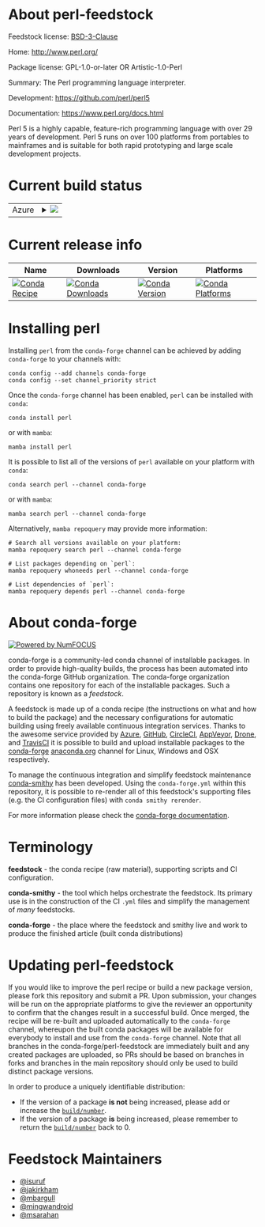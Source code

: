 About perl-feedstock
====================

Feedstock license: [BSD-3-Clause](https://github.com/conda-forge/perl-feedstock/blob/main/LICENSE.txt)

Home: http://www.perl.org/

Package license: GPL-1.0-or-later OR Artistic-1.0-Perl

Summary: The Perl programming language interpreter.

Development: https://github.com/perl/perl5

Documentation: https://www.perl.org/docs.html

Perl 5 is a highly capable, feature-rich programming language with over 29
years of development. Perl 5 runs on over 100 platforms from portables to
mainframes and is suitable for both rapid prototyping and large scale
development projects.


Current build status
====================


<table>
    
  <tr>
    <td>Azure</td>
    <td>
      <details>
        <summary>
          <a href="https://dev.azure.com/conda-forge/feedstock-builds/_build/latest?definitionId=768&branchName=main">
            <img src="https://dev.azure.com/conda-forge/feedstock-builds/_apis/build/status/perl-feedstock?branchName=main">
          </a>
        </summary>
        <table>
          <thead><tr><th>Variant</th><th>Status</th></tr></thead>
          <tbody><tr>
              <td>linux_64</td>
              <td>
                <a href="https://dev.azure.com/conda-forge/feedstock-builds/_build/latest?definitionId=768&branchName=main">
                  <img src="https://dev.azure.com/conda-forge/feedstock-builds/_apis/build/status/perl-feedstock?branchName=main&jobName=linux&configuration=linux%20linux_64_" alt="variant">
                </a>
              </td>
            </tr><tr>
              <td>linux_aarch64</td>
              <td>
                <a href="https://dev.azure.com/conda-forge/feedstock-builds/_build/latest?definitionId=768&branchName=main">
                  <img src="https://dev.azure.com/conda-forge/feedstock-builds/_apis/build/status/perl-feedstock?branchName=main&jobName=linux&configuration=linux%20linux_aarch64_" alt="variant">
                </a>
              </td>
            </tr><tr>
              <td>linux_ppc64le</td>
              <td>
                <a href="https://dev.azure.com/conda-forge/feedstock-builds/_build/latest?definitionId=768&branchName=main">
                  <img src="https://dev.azure.com/conda-forge/feedstock-builds/_apis/build/status/perl-feedstock?branchName=main&jobName=linux&configuration=linux%20linux_ppc64le_" alt="variant">
                </a>
              </td>
            </tr><tr>
              <td>win_64</td>
              <td>
                <a href="https://dev.azure.com/conda-forge/feedstock-builds/_build/latest?definitionId=768&branchName=main">
                  <img src="https://dev.azure.com/conda-forge/feedstock-builds/_apis/build/status/perl-feedstock?branchName=main&jobName=win&configuration=win%20win_64_" alt="variant">
                </a>
              </td>
            </tr>
          </tbody>
        </table>
      </details>
    </td>
  </tr>
</table>

Current release info
====================

| Name | Downloads | Version | Platforms |
| --- | --- | --- | --- |
| [![Conda Recipe](https://img.shields.io/badge/recipe-perl-green.svg)](https://anaconda.org/conda-forge/perl) | [![Conda Downloads](https://img.shields.io/conda/dn/conda-forge/perl.svg)](https://anaconda.org/conda-forge/perl) | [![Conda Version](https://img.shields.io/conda/vn/conda-forge/perl.svg)](https://anaconda.org/conda-forge/perl) | [![Conda Platforms](https://img.shields.io/conda/pn/conda-forge/perl.svg)](https://anaconda.org/conda-forge/perl) |

Installing perl
===============

Installing `perl` from the `conda-forge` channel can be achieved by adding `conda-forge` to your channels with:

```
conda config --add channels conda-forge
conda config --set channel_priority strict
```

Once the `conda-forge` channel has been enabled, `perl` can be installed with `conda`:

```
conda install perl
```

or with `mamba`:

```
mamba install perl
```

It is possible to list all of the versions of `perl` available on your platform with `conda`:

```
conda search perl --channel conda-forge
```

or with `mamba`:

```
mamba search perl --channel conda-forge
```

Alternatively, `mamba repoquery` may provide more information:

```
# Search all versions available on your platform:
mamba repoquery search perl --channel conda-forge

# List packages depending on `perl`:
mamba repoquery whoneeds perl --channel conda-forge

# List dependencies of `perl`:
mamba repoquery depends perl --channel conda-forge
```


About conda-forge
=================

[![Powered by
NumFOCUS](https://img.shields.io/badge/powered%20by-NumFOCUS-orange.svg?style=flat&colorA=E1523D&colorB=007D8A)](https://numfocus.org)

conda-forge is a community-led conda channel of installable packages.
In order to provide high-quality builds, the process has been automated into the
conda-forge GitHub organization. The conda-forge organization contains one repository
for each of the installable packages. Such a repository is known as a *feedstock*.

A feedstock is made up of a conda recipe (the instructions on what and how to build
the package) and the necessary configurations for automatic building using freely
available continuous integration services. Thanks to the awesome service provided by
[Azure](https://azure.microsoft.com/en-us/services/devops/), [GitHub](https://github.com/),
[CircleCI](https://circleci.com/), [AppVeyor](https://www.appveyor.com/),
[Drone](https://cloud.drone.io/welcome), and [TravisCI](https://travis-ci.com/)
it is possible to build and upload installable packages to the
[conda-forge](https://anaconda.org/conda-forge) [anaconda.org](https://anaconda.org/)
channel for Linux, Windows and OSX respectively.

To manage the continuous integration and simplify feedstock maintenance
[conda-smithy](https://github.com/conda-forge/conda-smithy) has been developed.
Using the ``conda-forge.yml`` within this repository, it is possible to re-render all of
this feedstock's supporting files (e.g. the CI configuration files) with ``conda smithy rerender``.

For more information please check the [conda-forge documentation](https://conda-forge.org/docs/).

Terminology
===========

**feedstock** - the conda recipe (raw material), supporting scripts and CI configuration.

**conda-smithy** - the tool which helps orchestrate the feedstock.
                   Its primary use is in the construction of the CI ``.yml`` files
                   and simplify the management of *many* feedstocks.

**conda-forge** - the place where the feedstock and smithy live and work to
                  produce the finished article (built conda distributions)


Updating perl-feedstock
=======================

If you would like to improve the perl recipe or build a new
package version, please fork this repository and submit a PR. Upon submission,
your changes will be run on the appropriate platforms to give the reviewer an
opportunity to confirm that the changes result in a successful build. Once
merged, the recipe will be re-built and uploaded automatically to the
`conda-forge` channel, whereupon the built conda packages will be available for
everybody to install and use from the `conda-forge` channel.
Note that all branches in the conda-forge/perl-feedstock are
immediately built and any created packages are uploaded, so PRs should be based
on branches in forks and branches in the main repository should only be used to
build distinct package versions.

In order to produce a uniquely identifiable distribution:
 * If the version of a package **is not** being increased, please add or increase
   the [``build/number``](https://docs.conda.io/projects/conda-build/en/latest/resources/define-metadata.html#build-number-and-string).
 * If the version of a package **is** being increased, please remember to return
   the [``build/number``](https://docs.conda.io/projects/conda-build/en/latest/resources/define-metadata.html#build-number-and-string)
   back to 0.

Feedstock Maintainers
=====================

* [@isuruf](https://github.com/isuruf/)
* [@jakirkham](https://github.com/jakirkham/)
* [@mbargull](https://github.com/mbargull/)
* [@mingwandroid](https://github.com/mingwandroid/)
* [@msarahan](https://github.com/msarahan/)

